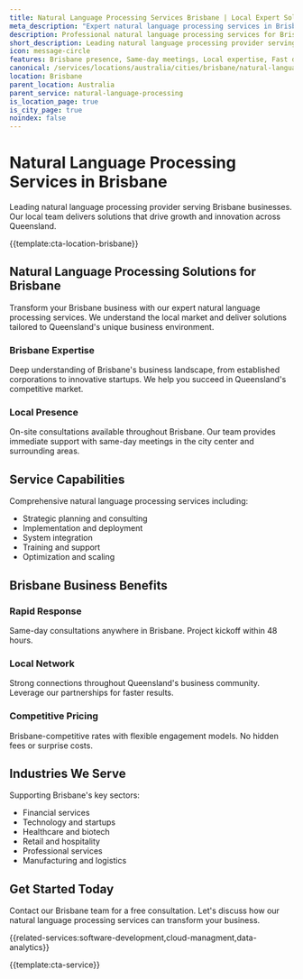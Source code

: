 ```yaml
---
title: Natural Language Processing Services Brisbane | Local Expert Solutions
meta_description: "Expert natural language processing services in Brisbane. Local team, same-day consultations, proven results. Transform your business today."
description: Professional natural language processing services for Brisbane businesses
short_description: Leading natural language processing provider serving Brisbane and Queensland.
icon: message-circle
features: Brisbane presence, Same-day meetings, Local expertise, Fast deployment, Competitive rates, Proven track record
canonical: /services/locations/australia/cities/brisbane/natural-language-processing-brisbane.html
location: Brisbane
parent_location: Australia
parent_service: natural-language-processing
is_location_page: true
is_city_page: true
noindex: false
---
```


# Natural Language Processing Services in Brisbane

Leading natural language processing provider serving Brisbane businesses. Our local team delivers solutions that drive growth and innovation across Queensland.

{{template:cta-location-brisbane}}

## Natural Language Processing Solutions for Brisbane

Transform your Brisbane business with our expert natural language processing services. We understand the local market and deliver solutions tailored to Queensland's unique business environment.

### Brisbane Expertise

Deep understanding of Brisbane's business landscape, from established corporations to innovative startups. We help you succeed in Queensland's competitive market.

### Local Presence

On-site consultations available throughout Brisbane. Our team provides immediate support with same-day meetings in the city center and surrounding areas.

## Service Capabilities

Comprehensive natural language processing services including:
- Strategic planning and consulting
- Implementation and deployment
- System integration
- Training and support
- Optimization and scaling

## Brisbane Business Benefits

### Rapid Response
Same-day consultations anywhere in Brisbane. Project kickoff within 48 hours.

### Local Network
Strong connections throughout Queensland's business community. Leverage our partnerships for faster results.

### Competitive Pricing
Brisbane-competitive rates with flexible engagement models. No hidden fees or surprise costs.

## Industries We Serve

Supporting Brisbane's key sectors:
- Financial services
- Technology and startups
- Healthcare and biotech
- Retail and hospitality
- Professional services
- Manufacturing and logistics

## Get Started Today

Contact our Brisbane team for a free consultation. Let's discuss how our natural language processing services can transform your business.

{{related-services:software-development,cloud-managment,data-analytics}}

{{template:cta-service}}
